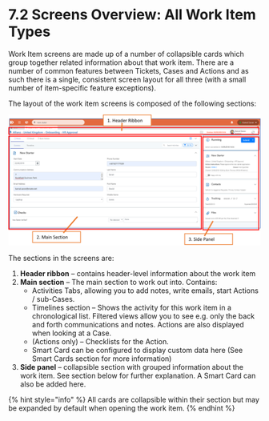 # 7.2 Screens Overview: All Work Item Types

Work Item screens are made up of a number of collapsible cards which group together related information about that work item. There are a number of common features between Tickets, Cases and Actions and as such there is a single, consistent screen layout for all three \(with a small number of item-specific feature exceptions\).

The layout of the work item screens is composed of the following sections:

![](../.gitbook/assets/7.2-screen-sections.png)

The sections in the screens are:

1. **Header ribbon** – contains header-level information about the work item
2. **Main section** – The main section to work out into. Contains:
   * Activities Tabs, allowing you to add notes, write emails, start Actions / sub-Cases.
   * Timelines section – Shows the activity for this work item in a chronological list. Filtered views allow you to see e.g. only the back and forth communications and notes. Actions are also displayed when looking at a Case.
   * \(Actions only\) – Checklists for the Action.
   * Smart Card can be configured to display custom data here \(See Smart Cards section for more information\)
3. **Side panel** – collapsible section with grouped information about the work item. See section below for further explanation. A Smart Card can also be added here.

{% hint style="info" %}
All cards are collapsible within their section but may be expanded by default when opening the work item.
{% endhint %}

